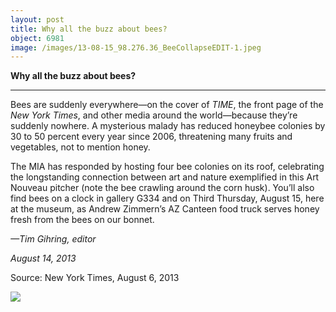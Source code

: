 ```yaml
---
layout: post
title: Why all the buzz about bees?
object: 6981
image: /images/13-08-15_98.276.36_BeeCollapseEDIT-1.jpeg
---
```

**Why all the buzz about bees?**

****

Bees are suddenly everywhere—on the cover of *TIME*, the front page of the *New York Times*, and other media around the world—because they’re suddenly nowhere.
 A mysterious malady has reduced honeybee colonies by 30 to 50 percent every year since 2006, threatening many fruits and vegetables, not to mention honey.

The MIA has responded by hosting four bee colonies on its roof, celebrating the longstanding connection between art and nature exemplified in this Art Nouveau pitcher (note the bee crawling around the corn husk). You’ll also find bees on a clock in gallery G334 and on Third Thursday, August 15, here at the museum, as Andrew Zimmern’s AZ Canteen food truck serves honey fresh from the bees on our bonnet.

*—Tim Gihring, editor*

*August 14, 2013*

Source: New York Times, August 6, 2013

![]({{siteurl.base}}/images/13-08-15_98.276.36_BeeCollapseEDIT-1.jpeg)
